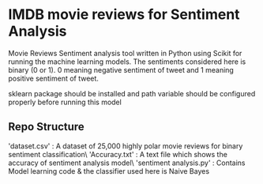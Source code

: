 # IMDB movie reviews for Sentiment Analysis

Movie Reviews Sentiment analysis tool written in Python using Scikit for running the machine learning models. The sentiments considered here is binary (0 or 1). 0 meaning negative sentiment of tweet and 1 meaning positive sentiment of tweet.

sklearn package should be installed and path variable should be configured properly before running this model

## Repo Structure

'dataset.csv' : A dataset of 25,000 highly polar movie reviews for binary sentiment classification\\
'Accuracy.txt' : A text file which shows the accuracy of sentiment analysis model\\
'sentiment analysis.py' : Contains Model learning code & the classifier used here is Naive Bayes